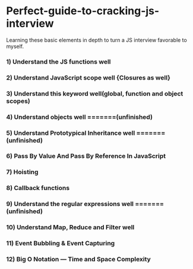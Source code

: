 # Perfect-guide-to-cracking-js-interview

Learning these basic elements in depth to turn a JS interview favorable to myself.

### 1) Understand the JS functions well

### 2) Understand JavaScript scope well {Closures as well}

### 3) Understand this keyword well(global, function and object scopes)

### 4) Understand objects well =======(unfinished)

### 5) Understand Prototypical Inheritance well =======(unfinished)

### 6) Pass By Value And Pass By Reference In JavaScript

### 7) Hoisting

### 8) Callback functions

### 9) Understand the regular expressions well =======(unfinished)

### 10) Understand Map, Reduce and Filter well

### 11) Event Bubbling & Event Capturing

### 12) Big O Notation — Time and Space Complexity
